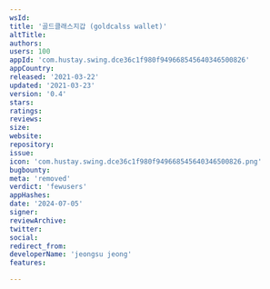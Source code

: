 ```yaml
---
wsId: 
title: '골드클래스지갑 (goldcalss wallet)'
altTitle: 
authors: 
users: 100
appId: 'com.hustay.swing.dce36c1f980f949668545640346500826'
appCountry: 
released: '2021-03-22'
updated: '2021-03-23'
version: '0.4'
stars: 
ratings: 
reviews: 
size: 
website: 
repository: 
issue: 
icon: 'com.hustay.swing.dce36c1f980f949668545640346500826.png'
bugbounty: 
meta: 'removed'
verdict: 'fewusers'
appHashes: 
date: '2024-07-05'
signer: 
reviewArchive: 
twitter: 
social: 
redirect_from: 
developerName: 'jeongsu jeong'
features: 

---
```


